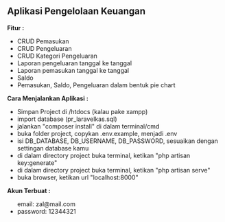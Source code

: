 <h2>Aplikasi Pengelolaan Keuangan</h2>

<strong>Fitur : </strong>
<ul>
    <li>CRUD Pemasukan</li>
    <li>CRUD Pengeluaran</li>
    <li>CRUD Kategori Pengeluaran</li>
    <li>Laporan pengeluaran tanggal ke tanggal</li>
    <li>Laporan pemasukan tanggal ke tanggal</li>
    <li>Saldo</li>
    <li>Pemasukan, Saldo, Pengeluaran dalam bentuk pie chart</li>
</ul>    


<strong>Cara Menjalankan Aplikasi : </strong>
<ul>
    <li>Simpan Project di /htdocs (kalau pake xampp)</li>
    <li>import database (pr_laravelkas.sql)</li>
    <li>jalankan "composer install" di dalam terminal/cmd</li>
    <li>buka folder project, copykan .env.example, menjadi .env</li>
    <li>isi DB_DATABASE, DB_USERNAME, DB_PASSWORD, sesuaikan dengan settingan database kamu</li>
    <li>di dalam directory project buka terminal, ketikan "php artisan key:generate"</li>
    <li>di dalam directory project buka terminal, ketikan "php artisan serve"</li>
    <li>buka browser, ketikan url "localhost:8000"</li>
</ul>

<strong>Akun Terbuat :</strong>
<ul
    <li>email: zal@mail.com</li>
    <li>password: 12344321</li>
</ul>
